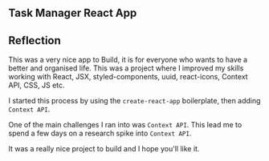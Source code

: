 ## Task Manager React App

## Reflection 

This was a very nice app to Build, it is for everyone who wants to have a better and organised life.
This was a project where I improved my skills working with React, JSX, styled-components, uuid, react-icons, Context API, CSS, JS etc.

I started this process by using the `create-react-app` boilerplate, then adding `Context API`.  

One of the main challenges I ran into was `Context API`. This lead me to spend a few days on a research spike into `Context API`.

It was a really nice project to build and I hope you'll like it.
